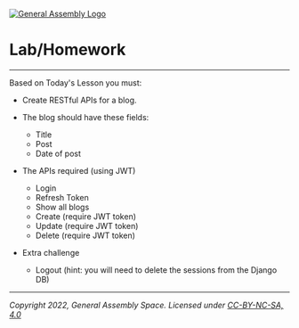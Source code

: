 [![General Assembly Logo](https://ga-dash.s3.amazonaws.com/production/assets/logo-9f88ae6c9c3871690e33280fcf557f33.png)](https://generalassemb.ly)

# Lab/Homework

-------

Based on Today's Lesson you must:
- Create RESTful APIs for a blog.
- The blog should have these fields:
	- Title
	- Post
	- Date of post
- The APIs required (using JWT)
	- Login
	- Refresh Token
	- Show all blogs
	- Create (require JWT token)
	- Update (require JWT token)
	- Delete (require JWT token)
	
- Extra challenge
	- Logout (hint: you will need to delete the sessions from the Django DB)

---

_Copyright 2022, General Assembly Space. Licensed under [CC-BY-NC-SA, 4.0](https://creativecommons.org/licenses/by-nc-sa/4.0/)_